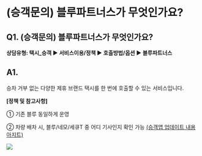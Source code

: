 # (승객문의) 블루파트너스가 무엇인가요?

**Q1. (승객문의) 블루파트너스가 무엇인가요?**
-----------------------------

**상담유형: 택시\_승객 ▶ 서비스이용/정책 ▶ 호출방법/옵션 ▶ 블루파트너스**

**A1.**
-------

승차 거부 없는 다양한 제휴 브랜드 택시를 한 번에 호출할 수 있는 서비스입니다.

**[정책 및 참고사항]**

① 기존 블루 동일하게 운영

② 차량 배차 시, 블루/네모/세큐T 중 어디 기사인지 확인 가능 [(승객앱 업데이트 내용 아지트)](https://ext.agit.in/g/300015992/wall/406996263#comment_panel_407006872)

![](https://kakaomobilitysupport.zendesk.com/hc/article_attachments/38438895915417)
